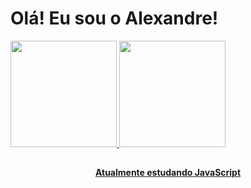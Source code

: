 <h1> Olá! Eu sou o Alexandre! </h1>

<a href="https://github.com/alexandre-jr-94">
  <img height="170em" src="https://github-readme-stats.vercel.app/api?username=alexandre-jr-94&show_icons=true&theme=dracula&include_all_commits=true& count_private=true"/>    
  <img height="170em" src="https://github-readme-stats.vercel.app/api/top-langs/?username=alexandre-jr-94&layout=compact&langs_count=7&theme=dracula"/>
</div><div align="center">
  
  ##
  
  <b> Atualmente estudando JavaScript </b>
  
  ##
